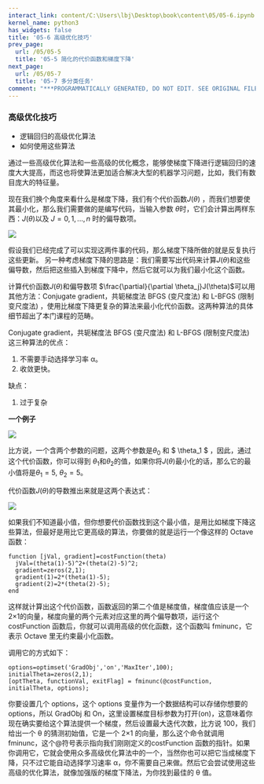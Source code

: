 ```yaml
---
interact_link: content/C:\Users\lbj\Desktop\book\content\05/05-6.ipynb
kernel_name: python3
has_widgets: false
title: '05-6 高级优化技巧'
prev_page:
  url: /05/05-5
  title: '05-5 简化的代价函数和梯度下降'
next_page:
  url: /05/05-7
  title: '05-7 多分类任务'
comment: "***PROGRAMMATICALLY GENERATED, DO NOT EDIT. SEE ORIGINAL FILES IN /content***"
---
```


### 高级优化技巧

+ 逻辑回归的高级优化算法
+ 如何使用这些算法

通过一些高级优化算法和一些高级的优化概念，能够使梯度下降进行逻辑回归的速度大大提高，而这也将使算法更加适合解决大型的机器学习问题，比如，我们有数目庞大的特征量。

现在我们换个角度来看什么是梯度下降，我们有个代价函数$J(\theta)$
，而我们想要使其最小化，那么我们需要做的是编写代码，当输入参数 $\theta$时，它们会计算出两样东西：$J(\theta)$以及 $J=0,1,...,n$ 时的偏导数项。 

![](http://imgbed.momodel.cn//20190427095647.png)
 
假设我们已经完成了可以实现这两件事的代码，那么梯度下降所做的就是反复执行这些更新。 另一种考虑梯度下降的思路是：我们需要写出代码来计算$J(\theta)$和这些偏导数，然后把这些插入到梯度下降中，然后它就可以为我们最小化这个函数。
 
计算代价函数$J(\theta)$和偏导数项 $\frac{\partial}{\partial \theta_j}J(\theta)$可以用其他方法：Conjugate gradient，共轭梯度法 BFGS (变尺度法) 和 L-BFGS (限制变尺度法) ，使用比梯度下降更复杂的算法来最小化代价函数。这两种算法的具体细节超出了本门课程的范畴。

 Conjugate gradient，共轭梯度法 BFGS (变尺度法) 和 L-BFGS (限制变尺度法) 这三种算法的优点： 

1. 不需要手动选择学习率 α。     
2. 收敛更快。

缺点：    
1. 过于复杂    

**一个例子**

![](http://imgbed.momodel.cn//20190427100116.png)

比方说，一个含两个参数的问题，这两个参数是$\theta_0$
和 $ \theta_1 $ ，因此，通过这个代价函数，你可以得到 $\theta_1$和$\theta_2$的值，如果你将$J(\theta)$最小化的话，那么它的最小值将是$\theta_1=5$, $\theta_2=5$。

代价函数$J(\theta)$的导数推出来就是这两个表达式： 

![](http://imgbed.momodel.cn//20190427100147.png)

如果我们不知道最小值，但你想要代价函数找到这个最小值，是用比如梯度下降这些算法，但最好是用比它更高级的算法，你要做的就是运行一个像这样的 Octave 函数：
```
function [jVal, gradient]=costFunction(theta)       
  jVal=(theta(1)-5)^2+(theta(2)-5)^2;           
  gradient=zeros(2,1);         
  gradient(1)=2*(theta(1)-5);      
  gradient(2)=2*(theta(2)-5);      
end      
```
这样就计算出这个代价函数，函数返回的第二个值是梯度值，梯度值应该是一个 2×1的向量，梯度向量的两个元素对应这里的两个偏导数项，运行这个 costFunction 函数后，你就可以调用高级的优化函数，这个函数叫 fminunc，它表示 Octave 里无约束最小化函数。

调用它的方式如下： 
```
options=optimset('GradObj','on','MaxIter',100);      
initialTheta=zeros(2,1);      
[optTheta, functionVal, exitFlag] = fminunc(@costFunction, initialTheta, options);      
```
你要设置几个 options，这个 options 变量作为一个数据结构可以存储你想要的 options，所以 GradObj 和 On，这里设置梯度目标参数为打开(on)，这意味着你现在确实要给这个算法提供一个梯度，然后设置最大迭代次数，比方说 100，我们给出一个 θ 的猜测初始值，它是一个 2×1 的向量，那么这个命令就调用 fminunc，这个@符号表示指向我们刚刚定义的costFunction 函数的指针。如果你调用它，它就会使用众多高级优化算法中的一个，当然你也可以把它当成梯度下降，只不过它能自动选择学习速率 α，你不需要自己来做。然后它会尝试使用这些高级的优化算法，就像加强版的梯度下降法，为你找到最佳的 θ 值。 
 
